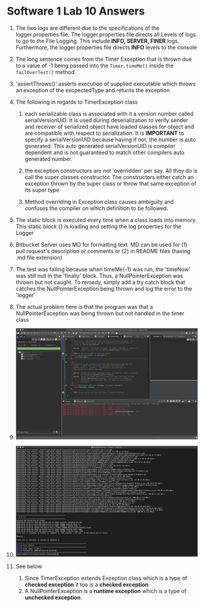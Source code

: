 # Software 1 Lab 10 Answers

1. The two logs are different due to the specifications of the logger.properties file. The logger.properties file directs all Levels of logs to go to the File Logging. This include **INFO, SERVER, FINER** logs. Furthermore, the logger.properties file directs **INFO** levels to the console

2. The long sentence comes from the Timer Exception that is thrown due to a value of -1 being passed into the `Timer.timeMe()` inside the `failOverTest()` method.

3. 'assertThrows()' asserts execution of supplied executable which throws an exception of the excpectedType and returns the exception

4. The following in regards to TimerException class
    1. each serializable class is associated with it a version number called serialVersionUID. It is used during deserialization to verify sender and receiver of serialized object have loaded classes for object and are compatible with respect to serialization. It is **IMPORTANT** to specify a serialVersionUID because having if not, the number is auto generated. This auto generated serialVersionUID is compiler dependent and is not guaranteed to match other compilers auto generated number. 

    2. the exception constructors are not 'overridden' per say. All they do is call the super classes constructor. The constructors either catch an exception thrown by the super class or throw that same exception of its super type

    3. Method overriding in Exception class causes ambiguity and confuses the compiler on which definition to be followed. 

5. The static block is executed every time when a class loads into memory. This static block {} is loading and setting the log properties for the Logger

6. Bitbucket Server uses MD for formatting text. MD can be used for (1) pull request's description or comments or (2) in README files (having .md file extension)

7. The test was failing because when timeMe(-1) was run, the 'timeNow' was still null in the 'finally' block. Thus, a NullPointerException was thrown but not caught. To remedy, simply add a try catch block that catches the NullPointerException being thrown and log the error to the 'logger'

8. The actual problem here is that the program was that a NullPointerException was being thrown but not handled in the timer class

9. ![](images/mvn-test-eclipse.png)

10. ![](images/mvn-test-console.png)

11. See below
    1. Since TimerException extends Exception class which is a type of **checked exception** it too is a **checked exception**. 
    2. A NullPointerException is a **runtime exception** which is a type of **unchecked exception**.

